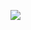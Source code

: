 [![](https://jitpack.io/v/alexjamesmalcolm/groupme.svg)](https://jitpack.io/#alexjamesmalcolm/groupme)
